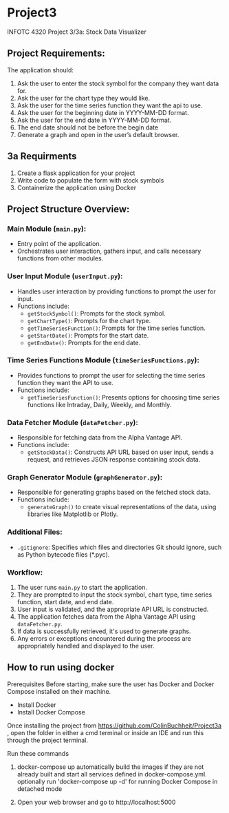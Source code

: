 # Project3
INFOTC 4320 Project 3/3a: Stock Data Visualizer

## Project Requirements:
The application should:
   1. Ask the user to enter the stock symbol for the company they want data for.
   2. Ask the user for the chart type they would like.
   3. Ask the user for the time series function they want the api to use.
   4. Ask the user for the beginning date in YYYY-MM-DD format.
   5. Ask the user for the end date in YYYY-MM-DD format.
   6. The end date should not be before the begin date
   7. Generate a graph and open in the user’s default browser.

## 3a Requirments
  1. Create a flask application for your project
  2. Write code to populate the form with stock symbols
  3. Containerize the application using Docker

## Project Structure Overview:

### Main Module (`main.py`):
- Entry point of the application.
- Orchestrates user interaction, gathers input, and calls necessary functions from other modules.

### User Input Module (`userInput.py`):
- Handles user interaction by providing functions to prompt the user for input.
- Functions include:
  - `getStockSymbol()`: Prompts for the stock symbol.
  - `getChartType()`: Prompts for the chart type.
  - `getTimeSeriesFunction()`: Prompts for the time series function.
  - `getStartDate()`: Prompts for the start date.
  - `getEndDate()`: Prompts for the end date.

### Time Series Functions Module (`timeSeriesFunctions.py`):
- Provides functions to prompt the user for selecting the time series function they want the API to use.
- Functions include:
  - `getTimeSeriesFunction()`: Presents options for choosing time series functions like Intraday, Daily, Weekly, and Monthly.

### Data Fetcher Module (`dataFetcher.py`):
- Responsible for fetching data from the Alpha Vantage API.
- Functions include:
  - `getStockData()`: Constructs API URL based on user input, sends a request, and retrieves JSON response containing stock data.

### Graph Generator Module (`graphGenerator.py`):
- Responsible for generating graphs based on the fetched stock data.
- Functions include:
  - `generateGraph()` to create visual representations of the data, using libraries like Matplotlib or Plotly.

### Additional Files:
- `.gitignore`: Specifies which files and directories Git should ignore, such as Python bytecode files (*.pyc).

### Workflow:
1. The user runs `main.py` to start the application.
2. They are prompted to input the stock symbol, chart type, time series function, start date, and end date.
3. User input is validated, and the appropriate API URL is constructed.
4. The application fetches data from the Alpha Vantage API using `dataFetcher.py`.
5. If data is successfully retrieved, it's used to generate graphs.
6. Any errors or exceptions encountered during the process are appropriately handled and displayed to the user.

## How to run using docker
Prerequisites
Before starting, make sure the user has Docker and Docker Compose installed on their machine. 
- Install Docker
- Install Docker Compose

Once installing the project from https://github.com/ColinBuchheit/Project3a , open the folder in either a cmd terminal or inside an IDE and run this through the project terminal.  

Run these commands

1. docker-compose up
automatically build the images if they are not already built and start all services defined in docker-compose.yml.
  optionally run 'docker-compose up -d' for running Docker Compose in detached mode

2. Open your web browser and go to http://localhost:5000


